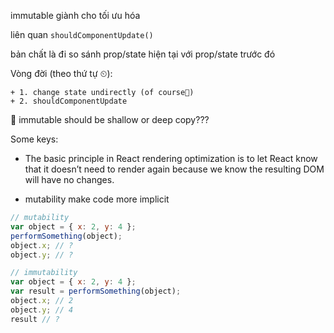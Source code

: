 immutable giành cho tối ưu hóa

liên quan `shouldComponentUpdate()`

bản chất là đi so sánh prop/state hiện tại với prop/state trước đó

Vòng đời (theo thứ tự ⏲):

    + 1. change state undirectly (of course🧛‍)
    + 2. shouldComponentUpdate

🤔 immutable should be shallow or deep copy???

Some keys:

  + The basic principle in React rendering optimization is to let React know that it doesn’t need to render again because we know the resulting DOM will have no changes.

  + mutability make code more implicit

```js
// mutability
var object = { x: 2, y: 4 };
performSomething(object);
object.x; // ?
object.y; // ?

// immutability
var object = { x: 2, y: 4 };
var result = performSomething(object);
object.x; // 2
object.y; // 4
result // ?
```
